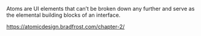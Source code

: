 Atoms are UI elements that can’t be broken down any further and serve as the elemental building blocks of an interface.

https://atomicdesign.bradfrost.com/chapter-2/